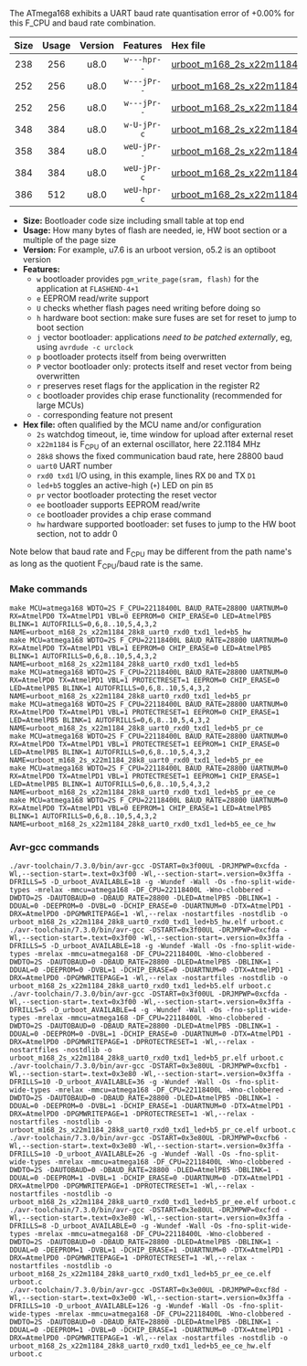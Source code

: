 The ATmega168 exhibits a UART baud rate quantisation error of +0.00% for this F_CPU and baud rate combination.

|Size|Usage|Version|Features|Hex file|
|:-:|:-:|:-:|:-:|:--|
|238|256|u8.0|`w---hpr--`|[urboot_m168_2s_x22m1184_28k8_uart0_rxd0_txd1_led+b5_hw.hex](https://raw.githubusercontent.com/stefanrueger/urboot.hex/main/mcus/atmega168/watchdog_2_s/external_oscillator_x/22m118400_hz/%2B%2B28k8_baud/uart0_rxd0_txd1/led%2Bb5/urboot_m168_2s_x22m1184_28k8_uart0_rxd0_txd1_led%2Bb5_hw.hex)|
|252|256|u8.0|`w---jPr--`|[urboot_m168_2s_x22m1184_28k8_uart0_rxd0_txd1_led+b5.hex](https://raw.githubusercontent.com/stefanrueger/urboot.hex/main/mcus/atmega168/watchdog_2_s/external_oscillator_x/22m118400_hz/%2B%2B28k8_baud/uart0_rxd0_txd1/led%2Bb5/urboot_m168_2s_x22m1184_28k8_uart0_rxd0_txd1_led%2Bb5.hex)|
|252|256|u8.0|`w---jPr--`|[urboot_m168_2s_x22m1184_28k8_uart0_rxd0_txd1_led+b5_pr.hex](https://raw.githubusercontent.com/stefanrueger/urboot.hex/main/mcus/atmega168/watchdog_2_s/external_oscillator_x/22m118400_hz/%2B%2B28k8_baud/uart0_rxd0_txd1/led%2Bb5/urboot_m168_2s_x22m1184_28k8_uart0_rxd0_txd1_led%2Bb5_pr.hex)|
|348|384|u8.0|`w-U-jPr-c`|[urboot_m168_2s_x22m1184_28k8_uart0_rxd0_txd1_led+b5_pr_ce.hex](https://raw.githubusercontent.com/stefanrueger/urboot.hex/main/mcus/atmega168/watchdog_2_s/external_oscillator_x/22m118400_hz/%2B%2B28k8_baud/uart0_rxd0_txd1/led%2Bb5/urboot_m168_2s_x22m1184_28k8_uart0_rxd0_txd1_led%2Bb5_pr_ce.hex)|
|358|384|u8.0|`weU-jPr--`|[urboot_m168_2s_x22m1184_28k8_uart0_rxd0_txd1_led+b5_pr_ee.hex](https://raw.githubusercontent.com/stefanrueger/urboot.hex/main/mcus/atmega168/watchdog_2_s/external_oscillator_x/22m118400_hz/%2B%2B28k8_baud/uart0_rxd0_txd1/led%2Bb5/urboot_m168_2s_x22m1184_28k8_uart0_rxd0_txd1_led%2Bb5_pr_ee.hex)|
|384|384|u8.0|`weU-jPr-c`|[urboot_m168_2s_x22m1184_28k8_uart0_rxd0_txd1_led+b5_pr_ee_ce.hex](https://raw.githubusercontent.com/stefanrueger/urboot.hex/main/mcus/atmega168/watchdog_2_s/external_oscillator_x/22m118400_hz/%2B%2B28k8_baud/uart0_rxd0_txd1/led%2Bb5/urboot_m168_2s_x22m1184_28k8_uart0_rxd0_txd1_led%2Bb5_pr_ee_ce.hex)|
|386|512|u8.0|`weU-hpr-c`|[urboot_m168_2s_x22m1184_28k8_uart0_rxd0_txd1_led+b5_ee_ce_hw.hex](https://raw.githubusercontent.com/stefanrueger/urboot.hex/main/mcus/atmega168/watchdog_2_s/external_oscillator_x/22m118400_hz/%2B%2B28k8_baud/uart0_rxd0_txd1/led%2Bb5/urboot_m168_2s_x22m1184_28k8_uart0_rxd0_txd1_led%2Bb5_ee_ce_hw.hex)|

- **Size:** Bootloader code size including small table at top end
- **Usage:** How many bytes of flash are needed, ie, HW boot section or a multiple of the page size
- **Version:** For example, u7.6 is an urboot version, o5.2 is an optiboot version
- **Features:**
  + `w` bootloader provides `pgm_write_page(sram, flash)` for the application at `FLASHEND-4+1`
  + `e` EEPROM read/write support
  + `U` checks whether flash pages need writing before doing so
  + `h` hardware boot section: make sure fuses are set for reset to jump to boot section
  + `j` vector bootloader: applications *need to be patched externally*, eg, using `avrdude -c urclock`
  + `p` bootloader protects itself from being overwritten
  + `P` vector bootloader only: protects itself and reset vector from being overwritten
  + `r` preserves reset flags for the application in the register R2
  + `c` bootloader provides chip erase functionality (recommended for large MCUs)
  + `-` corresponding feature not present
- **Hex file:** often qualified by the MCU name and/or configuration
  + `2s` watchdog timeout, ie, time window for upload after external reset
  + `x22m1184` is F<sub>CPU</sub> of an external oscillator, here 22.1184 MHz
  + `28k8` shows the fixed communication baud rate, here 28800 baud
  + `uart0` UART number
  + `rxd0 txd1` I/O using, in this example, lines RX `D0` and TX `D1`
  + `led+b5` toggles an active-high (`+`) LED on pin `B5`
  + `pr` vector bootloader protecting the reset vector
  + `ee` bootloader supports EEPROM read/write
  + `ce` bootloader provides a chip erase command
  + `hw` hardware supported bootloader: set fuses to jump to the HW boot section, not to addr 0


Note below that baud rate and F<sub>CPU</sub> may be different from the path name's as long as the quotient F<sub>CPU</sub>/baud rate is the same.

### Make commands
```
make MCU=atmega168 WDTO=2S F_CPU=22118400L BAUD_RATE=28800 UARTNUM=0 RX=AtmelPD0 TX=AtmelPD1 VBL=0 EEPROM=0 CHIP_ERASE=0 LED=AtmelPB5 BLINK=1 AUTOFRILLS=0,6,8..10,5,4,3,2 NAME=urboot_m168_2s_x22m1184_28k8_uart0_rxd0_txd1_led+b5_hw
make MCU=atmega168 WDTO=2S F_CPU=22118400L BAUD_RATE=28800 UARTNUM=0 RX=AtmelPD0 TX=AtmelPD1 VBL=1 EEPROM=0 CHIP_ERASE=0 LED=AtmelPB5 BLINK=1 AUTOFRILLS=0,6,8..10,5,4,3,2 NAME=urboot_m168_2s_x22m1184_28k8_uart0_rxd0_txd1_led+b5
make MCU=atmega168 WDTO=2S F_CPU=22118400L BAUD_RATE=28800 UARTNUM=0 RX=AtmelPD0 TX=AtmelPD1 VBL=1 PROTECTRESET=1 EEPROM=0 CHIP_ERASE=0 LED=AtmelPB5 BLINK=1 AUTOFRILLS=0,6,8..10,5,4,3,2 NAME=urboot_m168_2s_x22m1184_28k8_uart0_rxd0_txd1_led+b5_pr
make MCU=atmega168 WDTO=2S F_CPU=22118400L BAUD_RATE=28800 UARTNUM=0 RX=AtmelPD0 TX=AtmelPD1 VBL=1 PROTECTRESET=1 EEPROM=0 CHIP_ERASE=1 LED=AtmelPB5 BLINK=1 AUTOFRILLS=0,6,8..10,5,4,3,2 NAME=urboot_m168_2s_x22m1184_28k8_uart0_rxd0_txd1_led+b5_pr_ce
make MCU=atmega168 WDTO=2S F_CPU=22118400L BAUD_RATE=28800 UARTNUM=0 RX=AtmelPD0 TX=AtmelPD1 VBL=1 PROTECTRESET=1 EEPROM=1 CHIP_ERASE=0 LED=AtmelPB5 BLINK=1 AUTOFRILLS=0,6,8..10,5,4,3,2 NAME=urboot_m168_2s_x22m1184_28k8_uart0_rxd0_txd1_led+b5_pr_ee
make MCU=atmega168 WDTO=2S F_CPU=22118400L BAUD_RATE=28800 UARTNUM=0 RX=AtmelPD0 TX=AtmelPD1 VBL=1 PROTECTRESET=1 EEPROM=1 CHIP_ERASE=1 LED=AtmelPB5 BLINK=1 AUTOFRILLS=0,6,8..10,5,4,3,2 NAME=urboot_m168_2s_x22m1184_28k8_uart0_rxd0_txd1_led+b5_pr_ee_ce
make MCU=atmega168 WDTO=2S F_CPU=22118400L BAUD_RATE=28800 UARTNUM=0 RX=AtmelPD0 TX=AtmelPD1 VBL=0 EEPROM=1 CHIP_ERASE=1 LED=AtmelPB5 BLINK=1 AUTOFRILLS=0,6,8..10,5,4,3,2 NAME=urboot_m168_2s_x22m1184_28k8_uart0_rxd0_txd1_led+b5_ee_ce_hw
```

### Avr-gcc commands
```
./avr-toolchain/7.3.0/bin/avr-gcc -DSTART=0x3f00UL -DRJMPWP=0xcfda -Wl,--section-start=.text=0x3f00 -Wl,--section-start=.version=0x3ffa -DFRILLS=5 -D_urboot_AVAILABLE=18 -g -Wundef -Wall -Os -fno-split-wide-types -mrelax -mmcu=atmega168 -DF_CPU=22118400L -Wno-clobbered -DWDTO=2S -DAUTOBAUD=0 -DBAUD_RATE=28800 -DLED=AtmelPB5 -DBLINK=1 -DDUAL=0 -DEEPROM=0 -DVBL=0 -DCHIP_ERASE=0 -DUARTNUM=0 -DTX=AtmelPD1 -DRX=AtmelPD0 -DPGMWRITEPAGE=1 -Wl,--relax -nostartfiles -nostdlib -o urboot_m168_2s_x22m1184_28k8_uart0_rxd0_txd1_led+b5_hw.elf urboot.c
./avr-toolchain/7.3.0/bin/avr-gcc -DSTART=0x3f00UL -DRJMPWP=0xcfda -Wl,--section-start=.text=0x3f00 -Wl,--section-start=.version=0x3ffa -DFRILLS=5 -D_urboot_AVAILABLE=18 -g -Wundef -Wall -Os -fno-split-wide-types -mrelax -mmcu=atmega168 -DF_CPU=22118400L -Wno-clobbered -DWDTO=2S -DAUTOBAUD=0 -DBAUD_RATE=28800 -DLED=AtmelPB5 -DBLINK=1 -DDUAL=0 -DEEPROM=0 -DVBL=1 -DCHIP_ERASE=0 -DUARTNUM=0 -DTX=AtmelPD1 -DRX=AtmelPD0 -DPGMWRITEPAGE=1 -Wl,--relax -nostartfiles -nostdlib -o urboot_m168_2s_x22m1184_28k8_uart0_rxd0_txd1_led+b5.elf urboot.c
./avr-toolchain/7.3.0/bin/avr-gcc -DSTART=0x3f00UL -DRJMPWP=0xcfda -Wl,--section-start=.text=0x3f00 -Wl,--section-start=.version=0x3ffa -DFRILLS=5 -D_urboot_AVAILABLE=4 -g -Wundef -Wall -Os -fno-split-wide-types -mrelax -mmcu=atmega168 -DF_CPU=22118400L -Wno-clobbered -DWDTO=2S -DAUTOBAUD=0 -DBAUD_RATE=28800 -DLED=AtmelPB5 -DBLINK=1 -DDUAL=0 -DEEPROM=0 -DVBL=1 -DCHIP_ERASE=0 -DUARTNUM=0 -DTX=AtmelPD1 -DRX=AtmelPD0 -DPGMWRITEPAGE=1 -DPROTECTRESET=1 -Wl,--relax -nostartfiles -nostdlib -o urboot_m168_2s_x22m1184_28k8_uart0_rxd0_txd1_led+b5_pr.elf urboot.c
./avr-toolchain/7.3.0/bin/avr-gcc -DSTART=0x3e80UL -DRJMPWP=0xcfb1 -Wl,--section-start=.text=0x3e80 -Wl,--section-start=.version=0x3ffa -DFRILLS=10 -D_urboot_AVAILABLE=36 -g -Wundef -Wall -Os -fno-split-wide-types -mrelax -mmcu=atmega168 -DF_CPU=22118400L -Wno-clobbered -DWDTO=2S -DAUTOBAUD=0 -DBAUD_RATE=28800 -DLED=AtmelPB5 -DBLINK=1 -DDUAL=0 -DEEPROM=0 -DVBL=1 -DCHIP_ERASE=1 -DUARTNUM=0 -DTX=AtmelPD1 -DRX=AtmelPD0 -DPGMWRITEPAGE=1 -DPROTECTRESET=1 -Wl,--relax -nostartfiles -nostdlib -o urboot_m168_2s_x22m1184_28k8_uart0_rxd0_txd1_led+b5_pr_ce.elf urboot.c
./avr-toolchain/7.3.0/bin/avr-gcc -DSTART=0x3e80UL -DRJMPWP=0xcfb6 -Wl,--section-start=.text=0x3e80 -Wl,--section-start=.version=0x3ffa -DFRILLS=10 -D_urboot_AVAILABLE=26 -g -Wundef -Wall -Os -fno-split-wide-types -mrelax -mmcu=atmega168 -DF_CPU=22118400L -Wno-clobbered -DWDTO=2S -DAUTOBAUD=0 -DBAUD_RATE=28800 -DLED=AtmelPB5 -DBLINK=1 -DDUAL=0 -DEEPROM=1 -DVBL=1 -DCHIP_ERASE=0 -DUARTNUM=0 -DTX=AtmelPD1 -DRX=AtmelPD0 -DPGMWRITEPAGE=1 -DPROTECTRESET=1 -Wl,--relax -nostartfiles -nostdlib -o urboot_m168_2s_x22m1184_28k8_uart0_rxd0_txd1_led+b5_pr_ee.elf urboot.c
./avr-toolchain/7.3.0/bin/avr-gcc -DSTART=0x3e80UL -DRJMPWP=0xcfcd -Wl,--section-start=.text=0x3e80 -Wl,--section-start=.version=0x3ffa -DFRILLS=8 -D_urboot_AVAILABLE=0 -g -Wundef -Wall -Os -fno-split-wide-types -mrelax -mmcu=atmega168 -DF_CPU=22118400L -Wno-clobbered -DWDTO=2S -DAUTOBAUD=0 -DBAUD_RATE=28800 -DLED=AtmelPB5 -DBLINK=1 -DDUAL=0 -DEEPROM=1 -DVBL=1 -DCHIP_ERASE=1 -DUARTNUM=0 -DTX=AtmelPD1 -DRX=AtmelPD0 -DPGMWRITEPAGE=1 -DPROTECTRESET=1 -Wl,--relax -nostartfiles -nostdlib -o urboot_m168_2s_x22m1184_28k8_uart0_rxd0_txd1_led+b5_pr_ee_ce.elf urboot.c
./avr-toolchain/7.3.0/bin/avr-gcc -DSTART=0x3e00UL -DRJMPWP=0xcf8d -Wl,--section-start=.text=0x3e00 -Wl,--section-start=.version=0x3ffa -DFRILLS=10 -D_urboot_AVAILABLE=126 -g -Wundef -Wall -Os -fno-split-wide-types -mrelax -mmcu=atmega168 -DF_CPU=22118400L -Wno-clobbered -DWDTO=2S -DAUTOBAUD=0 -DBAUD_RATE=28800 -DLED=AtmelPB5 -DBLINK=1 -DDUAL=0 -DEEPROM=1 -DVBL=0 -DCHIP_ERASE=1 -DUARTNUM=0 -DTX=AtmelPD1 -DRX=AtmelPD0 -DPGMWRITEPAGE=1 -Wl,--relax -nostartfiles -nostdlib -o urboot_m168_2s_x22m1184_28k8_uart0_rxd0_txd1_led+b5_ee_ce_hw.elf urboot.c
```

